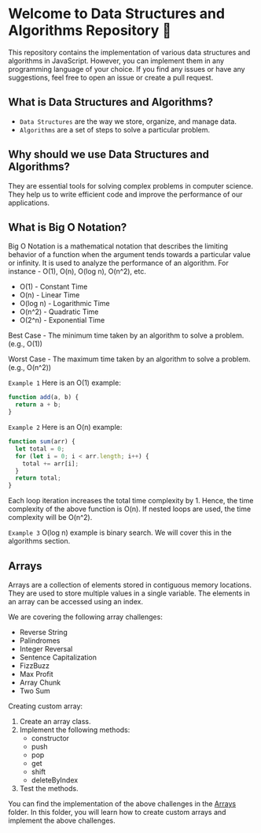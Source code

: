 # Welcome to Data Structures and Algorithms Repository 👋

This repository contains the implementation of various data structures and algorithms in JavaScript. However, you can implement them in any programming language of your choice. If you find any issues or have any suggestions, feel free to open an issue or create a pull request.

## What is Data Structures and Algorithms?

- `Data Structures` are the way we store, organize, and manage data.
- `Algorithms` are a set of steps to solve a particular problem.

## Why should we use Data Structures and Algorithms?

They are essential tools for solving complex problems in computer science. They help us to write efficient code and improve the performance of our applications.

## What is Big O Notation?

Big O Notation is a mathematical notation that describes the limiting behavior of a function when the argument tends towards a particular value or infinity. It is used to analyze the performance of an algorithm.
For instance - O(1), O(n), O(log n), O(n^2), etc.

- O(1) - Constant Time
- O(n) - Linear Time
- O(log n) - Logarithmic Time
- O(n^2) - Quadratic Time
- O(2^n) - Exponential Time

Best Case - The minimum time taken by an algorithm to solve a problem. (e.g., O(1))

Worst Case - The maximum time taken by an algorithm to solve a problem. (e.g., O(n^2))

`Example 1`
Here is an O(1) example:

```javascript
function add(a, b) {
  return a + b;
}
```

`Example 2`
Here is an O(n) example:

```javascript
function sum(arr) {
  let total = 0;
  for (let i = 0; i < arr.length; i++) {
    total += arr[i];
  }
  return total;
}
```

Each loop iteration increases the total time complexity by 1. Hence, the time complexity of the above function is O(n). If nested loops are used, the time complexity will be O(n^2).

`Example 3`
O(log n) example is binary search. We will cover this in the algorithms section.

## Arrays

Arrays are a collection of elements stored in contiguous memory locations. They are used to store multiple values in a single variable. The elements in an array can be accessed using an index.

We are covering the following array challenges:

- Reverse String
- Palindromes
- Integer Reversal
- Sentence Capitalization
- FizzBuzz
- Max Profit
- Array Chunk
- Two Sum

Creating custom array:

1. Create an array class.
2. Implement the following methods:
   - constructor
   - push
   - pop
   - get
   - shift
   - deleteByIndex
3. Test the methods.

You can find the implementation of the above challenges in the [Arrays](Arrays/index.js) folder.
In this folder, you will learn how to create custom arrays and implement the above challenges.
